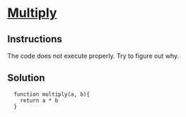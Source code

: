 # [Multiply](https://www.codewars.com/kata/multiply/train/javascript)

## Instructions
  
  The code does not execute properly. Try to figure out why.

## Solution

```
  function multiply(a, b){
    return a * b
  }
```

